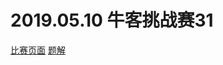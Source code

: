 # 2019.05.10 牛客挑战赛31
[比赛页面](https://ac.nowcoder.com/acm/contest/880#question)
[题解](https://ac.nowcoder.com/discuss/189193?type=101&order=0&pos=10&page=1)

